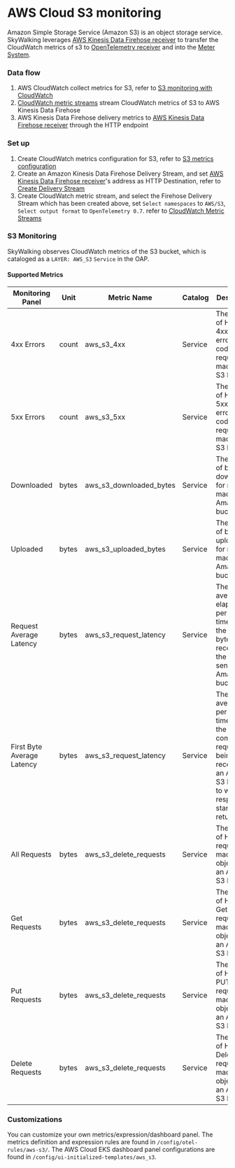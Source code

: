 # AWS Cloud S3 monitoring
Amazon Simple Storage Service (Amazon S3) is an object storage service. SkyWalking leverages [AWS Kinesis Data Firehose receiver](./aws-firehose-receiver.md) to transfer the CloudWatch metrics of s3 to
[OpenTelemetry receiver](opentelemetry-receiver.md) and into the [Meter System](./../../concepts-and-designs/meter.md).

### Data flow
1. AWS CloudWatch collect metrics for S3, refer to [S3 monitoring with CloudWatch](https://docs.aws.amazon.com/AmazonS3/latest/userguide/cloudwatch-monitoring.html)
2. [CloudWatch metric streams](https://docs.aws.amazon.com/AmazonCloudWatch/latest/monitoring/CloudWatch-Metric-Streams.html) stream CloudWatch metrics of S3 to AWS Kinesis Data Firehose
3. AWS Kinesis Data Firehose delivery metrics to [AWS Kinesis Data Firehose receiver](./aws-firehose-receiver.md) through the HTTP endpoint

### Set up
1. Create CloudWatch metrics configuration for S3, refer to [S3 metrics configuration](https://docs.aws.amazon.com/AmazonS3/latest/userguide/metrics-configurations.html)
2. Create an Amazon Kinesis Data Firehose Delivery Stream, and set [AWS Kinesis Data Firehose receiver](./aws-firehose-receiver.md)'s address as HTTP Destination, refer to [Create Delivery Stream](https://docs.aws.amazon.com/firehose/latest/dev/basic-create.html)
3. Create CloudWatch metric stream, and select the Firehose Delivery Stream which has been created above, set `Select namespaces` to `AWS/S3`, `Select output format` to `OpenTelemetry 0.7`. refer to [CloudWatch Metric Streams](https://docs.aws.amazon.com/AmazonCloudWatch/latest/monitoring/CloudWatch-Metric-Streams.html)

### S3 Monitoring

SkyWalking observes CloudWatch metrics of the S3 bucket, which is cataloged as a `LAYER: AWS_S3` `Service` in the OAP.

#### Supported Metrics

| Monitoring Panel           | Unit  | Metric Name                 | Catalog        | Description                                                                                                                                | Data Source                                                                                                       |
|----------------------------|-------|-----------------------------|----------------|--------------------------------------------------------------------------------------------------------------------------------------------|-------------------------------------------------------------------------------------------------------------------|
| 4xx Errors                 | count | aws_s3_4xx                  | Service        | The number of HTTP 4xx client error status code requests made to the S3 bucket                                                             | [S3 monitoring with CloudWatch](https://docs.aws.amazon.com/AmazonS3/latest/userguide/cloudwatch-monitoring.html) |
| 5xx Errors                 | count | aws_s3_5xx                  | Service        | The number of HTTP 5xx client error status code requests made to the S3 bucket                                                             | [S3 monitoring with CloudWatch](https://docs.aws.amazon.com/AmazonS3/latest/userguide/cloudwatch-monitoring.html) |
| Downloaded                 | bytes | aws_s3_downloaded_bytes     | Service        | The number of bytes downloaded for requests made to an Amazon S3 bucket                                                                    | [S3 monitoring with CloudWatch](https://docs.aws.amazon.com/AmazonS3/latest/userguide/cloudwatch-monitoring.html) |
| Uploaded                   | bytes | aws_s3_uploaded_bytes       | Service        | The number of bytes uploaded for requests made to an Amazon S3 bucket                                                                      | [S3 monitoring with CloudWatch](https://docs.aws.amazon.com/AmazonS3/latest/userguide/cloudwatch-monitoring.html) |
| Request Average Latency    | bytes | aws_s3_request_latency      | Service        | The average of elapsed per-request time from the first byte received to the last byte sent to an Amazon S3 bucket                          | [S3 monitoring with CloudWatch](https://docs.aws.amazon.com/AmazonS3/latest/userguide/cloudwatch-monitoring.html) |
| First Byte Average Latency | bytes | aws_s3_request_latency      | Service        | The average of per-request time from the complete request being received by an Amazon S3 bucket to when the response starts to be returned | [S3 monitoring with CloudWatch](https://docs.aws.amazon.com/AmazonS3/latest/userguide/cloudwatch-monitoring.html) |
| All Requests               | bytes | aws_s3_delete_requests      | Service        | The number of HTTP All requests made for objects in an Amazon S3 bucket                                                                    | [S3 monitoring with CloudWatch](https://docs.aws.amazon.com/AmazonS3/latest/userguide/cloudwatch-monitoring.html) |
| Get Requests               | bytes | aws_s3_delete_requests      | Service        | The number of HTTP Get requests made for objects in an Amazon S3 bucket                                                                    | [S3 monitoring with CloudWatch](https://docs.aws.amazon.com/AmazonS3/latest/userguide/cloudwatch-monitoring.html) |
| Put Requests               | bytes | aws_s3_delete_requests      | Service        | The number of HTTP PUT requests made for objects in an Amazon S3 bucket                                                                    | [S3 monitoring with CloudWatch](https://docs.aws.amazon.com/AmazonS3/latest/userguide/cloudwatch-monitoring.html) |
| Delete Requests            | bytes | aws_s3_delete_requests      | Service        | The number of HTTP Delete requests made for objects in an Amazon S3 bucket                                                                 | [S3 monitoring with CloudWatch](https://docs.aws.amazon.com/AmazonS3/latest/userguide/cloudwatch-monitoring.html) |

### Customizations
You can customize your own metrics/expression/dashboard panel.
The metrics definition and expression rules are found in `/config/otel-rules/aws-s3/`.
The AWS Cloud EKS dashboard panel configurations are found in `/config/ui-initialized-templates/aws_s3`.
